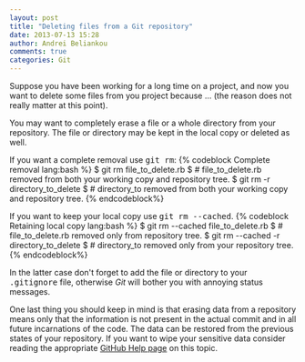 ```yaml
---
layout: post
title: "Deleting files from a Git repository"
date: 2013-07-13 15:28
author: Andrei Beliankou
comments: true
categories: Git
---
```


Suppose you have been working for a long time on a project, and now you want to delete some files from you project because ... (the reason does not really matter at this point).

You may want to completely erase a file or a whole directory from your repository. The file or directory may be kept in the local copy or deleted as well.

If you want a complete removal use <tt>git rm</tt>:
{% codeblock Complete removal lang:bash %}
$ git rm file_to_delete.rb
$ # file_to_delete.rb removed from both your working copy and repository tree.
$ git rm -r directory_to_delete
$ # directory_to removed from both your working copy and repository tree.
{% endcodeblock%}

If you want to keep your local copy use <tt>git rm --cached</tt>.
{% codeblock Retaining local copy lang:bash %}
$ git rm --cached file_to_delete.rb
$ # file_to_delete.rb removed only from repository tree.
$ git rm --cached -r directory_to_delete
$ # directory_to removed only from your repository tree.
{% endcodeblock%}

In the latter case don't forget to add the file or directory to your <tt>.gitignore</tt> file, otherwise _Git_ will bother you with annoying status messages.

One last thing you should keep in mind is that erasing data from a repository means only that the information is not present in the actual commit and in all future incarnations of the code. The data can be restored from the previous states of your repository. If you want to wipe your sensitive data consider reading the appropriate [GitHub Help page](https://help.github.com/articles/remove-sensitive-data) on this topic.
